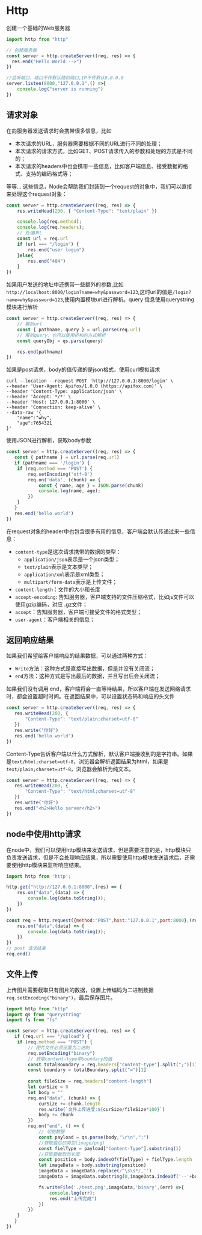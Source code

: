 # Http

创建一个基础的Web服务器
```javascript
import http from "http"

// 创建服务器
const server = http.createServer((req, res) => {
  res.end("Hello World -->")
})

//监听端口，端口不传默认随机端口,IP不传默认0.0.0.0
server.listen(8000,"127.0.0.1",() =>{
    console.log("server is running")
})
```

## 请求对象
在向服务器发送请求时会携带很多信息，比如
* 本次请求的URL，服务器需要根据不同的URL进行不同的处理；
* 本次请求的请求方式，比如GET、POST请求传入的参数和处理的方式是不同的；
* 本次请求的headers中也会携带一些信息，比如客户端信息、接受数据的格式、支持的编码格式等；

等等... 这些信息，Node会帮助我们封装到一个request的对象中，我们可以直接来处理这个request对象：
```javascript
const server = http.createServer((req, res) => {
    res.writeHead(200, { "Content-Type": "text/plain" })

    console.log(req.method);
    console.log(req.headers);
    // 处理URL
    const url = req.url
    if (url === "/login") {
        res.end("user login")
    }else{
        res.end("404")
    }
})
```
如果用户发送的地址中还携带一些额外的参数,比如 `http://localhost:8000/login?name=why&password=123`,这时url的值是`/login?name=why&password=123`,使用内置模块url进行解析。query 信息使用querystring模块进行解析
```javascript
const server = http.createServer((req, res) => {
    // 解析url
    const { pathname, query } = url.parse(req.url)
    // 解析query，也可以使用析构的方式解析
    const queryObj = qs.parse(query)

    res.end(pathname)
})
```
如果是post请求，body的值传递的是json格式，使用curl模拟请求
```shell
curl --location --request POST 'http://127.0.0.1:8000/login' \
--header 'User-Agent: Apifox/1.0.0 (https://apifox.com)' \
--header 'Content-Type: application/json' \
--header 'Accept: */*' \
--header 'Host: 127.0.0.1:8000' \
--header 'Connection: keep-alive' \
--data-raw '{
    "name":"why",
    "age":7654321  
}'
```
使用JSON进行解析，获取body参数
```javascript
const server = http.createServer((req, res) => {
   const { pathname } = url.parse(req.url)
   if (pathname === '/login') {
    if (req.method === 'POST') {
        req.setEncoding('utf-8')
        req.on('data', (chunk) => {
            const { name, age } = JSON.parse(chunk)
            console.log(name, age);
        })
    }
   }
   res.end('hello world')
})
```
在request对象的header中也包含很多有用的信息，客户端会默认传递过来一些信息：
* `content-type`是这次请求携带的数据的类型：
    * `application/json`表示是一个json类型；
    * `text/plain`表示是文本类型；
    * `application/xml`表示是xml类型；
    * `multipart/form-data`表示是上传文件；
* `content-length`：文件的大小和长度
* `accept-encoding`: 告知服务器，客户端支持的文件压缩格式，比如js文件可以使用gzip编码，对应 .gz文件；
* `accept`：告知服务器，客户端可接受文件的格式类型；
* `user-agent`：客户端相关的信息；


## 返回响应结果
如果我们希望给客户端响应的结果数据，可以通过两种方式：
*  `Write`方法：这种方式是直接写出数据，但是并没有关闭流；
*  `end`方法：这种方式是写出最后的数据，并且写出后会关闭流；

如果我们没有调用 end，客户端将会一直等待结果，所以客户端在发送网络请求时，都会设置超时时间。在返回结果中，可以设置状态码和响应的头文件
```javascript
const server = http.createServer((req, res) => {
   res.writeHead(200, {
       "Content-Type": "text/plain;charset=utf-8"
   })
   res.write("你好")
   res.end('hello world')
})
```
Content-Type告诉客户端以什么方式解析，默认客户端接收到的是字符串。如果是`text/html;charset=utf-8`，浏览器会解析返回结果为html，如果是`text/plain;charset=utf-8`，浏览器会解析为纯文本。
```javascript
const server = http.createServer((req, res) => {
   res.writeHead(200, {
       "Content-Type": "text/html;charset=utf-8"
   })
   res.write("你好")
   res.end("<h2>Hello server</h2>")
})
```

## node中使用http请求
在node中，我们可以使用http模块来发送请求，但是需要注意的是，http模块只负责发送请求，但是不会处理响应结果，所以需要使用http模块发送请求后，还需要使用http模块来监听响应结果。
```javascript
import http from 'http';

http.get("http://127.0.0.1:8000",(res) => {
    res.on("data",(data) => {
        console.log(data.toString());
    })
})

const req = http.request({method:"POST",host:"127.0.0.1",port:8000},(res) => {
    res.on("data",(data) => {
        console.log(data.toString());
    })
})
// post 请求结束
req.end()
```

## 文件上传 
上传图片需要截取只有图片的数据，设置上传编码为二进制数据`req.setEncoding("binary")`，最后保存图片。
```javascript
import http from "http"
import qs from "querystring"
import fs from "fs"

const server = http.createServer((req, res) => {
   if (req.url === "/upload") {
    if (req.method === "POST") {
        // 图片文件必须设置为二进制
        req.setEncoding("binary")
        // 获取content-type中boundary的值
        const totalBoundary = req.headers["content-type"].split(";")[1]
        const boundary = totalBoundary.split("=")[1]
        
        const fileSize = req.headers["content-length"]
        let curSize = 0
        let body = ""
        req.on("data", (chunk) => {
            curSize += chunk.length
            res.write(`文件上传进度:${curSize/fileSize*100}`)
            body += chunk
        })
        req.on("end", () => {
            // 切割数据
            const payload = qs.parse(body,"\r\n",":")
            //获取最后的类型(image/png)
            const fielType = payload["Content-Type"].substring(1)
            //获取要截取的长度
            const position = body.indexOf(fielType) + fielType.length
            let imageData = body.substring(position)
            imageData = imageData.replace(/^\s\s*/,'')
            imageData = imageData.substring(0,imageData.indexOf('--'+boundary+'--'))

            fs.writeFile('./test.png',imageData,'binary',(err) =>{
                console.log(err);
                res.end("上传完成")
            })
        })
    }
   }
})
```
